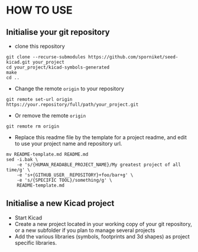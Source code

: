 # HOW TO USE

## Initialise your git repository

* clone this repository
```
git clone --recurse-submodules https://github.com/sporniket/seed-kicad.git your_project
cd your_project/kicad-symbols-generated
make
cd ..
```
* Change the remote `origin` to your repository
```
git remote set-url origin https://your.repository/full/path/your_project.git
```
* Or remove the remote `origin`
```
git remote rm origin
```

* Replace this readme file by the template for a project readme, and edit to use your project name and repository url.

```
mv README-template.md README.md
sed -i.bak \
	-e 's/{HUMAN_READABLE_PROJECT_NAME}/My greatest project of all time/g' \
	-e 's+{GITHUB_USER__REPOSITORY}+foo/bar+g' \
	-e 's/{SPECIFIC TOOL}/something/g' \
	README-template.md
```

## Initialise a new Kicad project

* Start Kicad
* Create a new project located in your working copy of your git repository, or a new subfolder if you plan to manage several projects
* Add the various libraries (symbols, footprints and 3d shapes) as project specific libraries.
